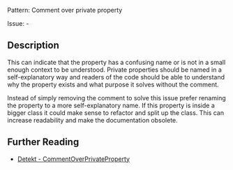 Pattern: Comment over private property

Issue: -

## Description

This can indicate that the property has a confusing name or is not in a small enough context to be understood. Private properties should be named in a self-explanatory way and readers of the code should be able to understand why the property exists and what purpose it solves without the comment.

Instead of simply removing the comment to solve this issue prefer renaming the property to a more self-explanatory name. If this property is inside a bigger class it could make sense to refactor and split up the class. This can increase readability and make the documentation obsolete.

## Further Reading

* [Detekt - CommentOverPrivateProperty](https://arturbosch.github.io/detekt/comments.html#commentoverprivateproperty)